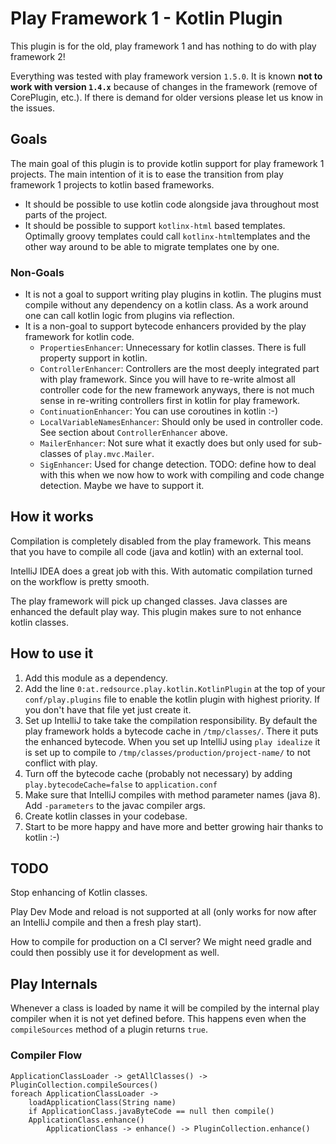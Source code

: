 # Play Framework 1 - Kotlin Plugin

This plugin is for the old, play framework 1 and has nothing to do with play framework 2!

Everything was tested with play framework version `1.5.0`.
It is known **not to work with version `1.4.x`** because of changes in the framework (remove of CorePlugin, etc.).
If there is demand for older versions please let us know in the issues.

## Goals

The main goal of this plugin is to provide kotlin support for play framework 1 projects.
The main intention of it is to ease the transition from play framework 1 projects to kotlin based frameworks.

* It should be possible to use kotlin code alongside java throughout most parts of the project.
* It should be possible to support `kotlinx-html` based templates.
  Optimally groovy templates could call `kotlinx-html`templates and the other way around to be able
  to migrate templates one by one.
  
### Non-Goals
  
* It is not a goal to support writing play plugins in kotlin.
  The plugins must compile without any dependency on a kotlin class.
  As a work around one can call kotlin logic from plugins via reflection.
* It is a non-goal to support bytecode enhancers provided by the play framework for kotlin code.
    * `PropertiesEnhancer`: Unnecessary for kotlin classes. There is full property support in kotlin.
    * `ControllerEnhancer`: Controllers are the most deeply integrated part with play framework.
      Since you will have to re-write almost all controller code for the new framework anyways,
      there is not much sense in re-writing controllers first in kotlin for play framework.
    * `ContinuationEnhancer`: You can use coroutines in kotlin :-)
    * `LocalVariableNamesEnhancer`: Should only be used in controller code. See section about `ControllerEnhancer` above.
    * `MailerEnhancer`: Not sure what it exactly does but only used for sub-classes of `play.mvc.Mailer`.
    * `SigEnhancer`: Used for change detection.
      TODO: define how to deal with this when we now how to work with compiling and code change detection.
      Maybe we have to support it.
   
## How it works

Compilation is completely disabled from the play framework.
This means that you have to compile all code (java and kotlin) with an external tool.

IntelliJ IDEA does a great job with this. With automatic compilation turned on the workflow is pretty smooth.

The play framework will pick up changed classes. Java classes are enhanced the default play way.
This plugin makes sure to not enhance kotlin classes.

## How to use it

1. Add this module as a dependency.
1. Add the line `0:at.redsource.play.kotlin.KotlinPlugin` at the top of your `conf/play.plugins` file to enable the kotlin plugin with highest priority.
   If you don't have that file yet just create it.
1. Set up IntelliJ to take take the compilation responsibility.
   By default the play framework holds a bytecode cache in `/tmp/classes/`. There it puts the enhanced bytecode.
   When you set up IntelliJ using `play idealize` it is set up to compile to `/tmp/classes/production/project-name/` to not conflict with play.
1. Turn off the bytecode cache (probably not necessary) by adding `play.bytecodeCache=false` to `application.conf`
1. Make sure that IntelliJ compiles with method parameter names (java 8). Add `-parameters` to the javac compiler args.
1. Create kotlin classes in your codebase.
1. Start to be more happy and have more and better growing hair thanks to kotlin :-)

## TODO

Stop enhancing of Kotlin classes.

Play Dev Mode and reload is not supported at all (only works for now after an IntelliJ compile and then a fresh play start).

How to compile for production on a CI server?
We might need gradle and could then possibly use it for development as well.

## Play Internals

Whenever a class is loaded by name it will be compiled by the internal play compiler when it is not yet defined before.
This happens even when the `compileSources` method of a plugin returns `true`.

### Compiler Flow

```
ApplicationClassLoader -> getAllClasses() -> PluginCollection.compileSources()
foreach ApplicationClassLoader -> 
    loadApplicationClass(String name)
    if ApplicationClass.javaByteCode == null then compile()
    ApplicationClass.enhance()
        ApplicationClass -> enhance() -> PluginCollection.enhance()
```